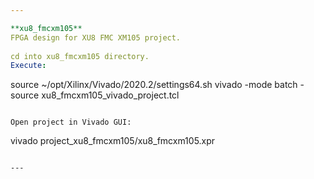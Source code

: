 ```yaml
---  

**xu8_fmcxm105**  
FPGA design for XU8 FMC XM105 project.  
  
cd into xu8_fmcxm105 directory.  
Execute:  
```
source ~/opt/Xilinx/Vivado/2020.2/settings64.sh
vivado -mode batch -source xu8_fmcxm105_vivado_project.tcl
```

Open project in Vivado GUI:  
```
vivado project_xu8_fmcxm105/xu8_fmcxm105.xpr
```

---  
```


